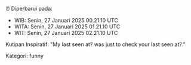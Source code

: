 ⏰ Diperbarui pada:
- WIB: Senin, 27 Januari 2025 00.21.10 UTC
- WITA: Senin, 27 Januari 2025 01.21.10 UTC
- WIT: Senin, 27 Januari 2025 02.21.10 UTC

Kutipan Inspiratif:
"My last seen at? was just to check your last seen at?."


Kategori: funny

